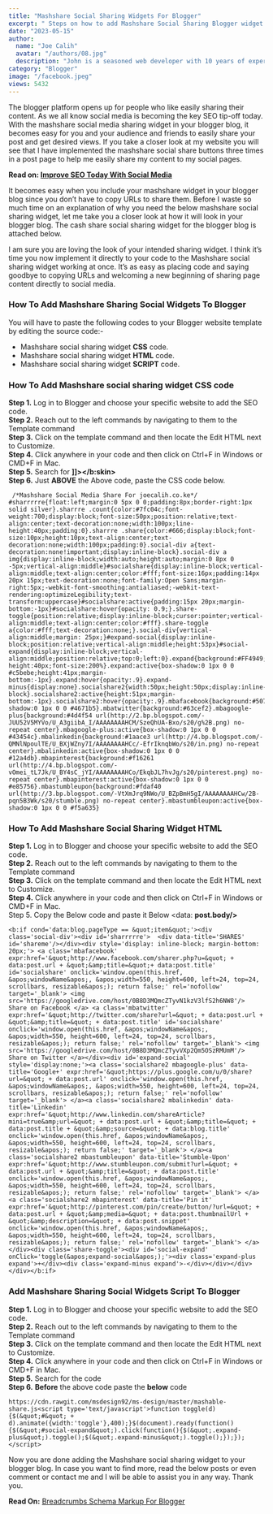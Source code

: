 ```yaml
---
title: "Mashshare Social Sharing Widgets For Blogger"
excerpt: " Steps on how to add Mashshare Social Sharing Blogger widget to blogger website. Learn to add a social sharing widget to your blogger blog."
date: "2023-05-15"
author:
  name: "Joe Calih"
  avatar: "/authors/08.jpg"
  description: "John is a seasoned web developer with 10 years of experience in React and Next.js."
category: "Blogger"
image: "/facebook.jpeg"
views: 5432
---
```



The blogger platform opens up for people who like easily sharing their content. As we all know social media is becoming the key SEO tip-off today. With the mashshare social media sharing widget in your blogger blog, it becomes easy for you and your audience and friends to easily share your post and get desired views. If you take a closer look at my website you will see that I have implemented the mashshare social share buttons three times in a post page to help me easily share my content to my social pages.

**Read on: [Improve SEO Today With Social Media](https://joecalih.co.ke/best-blogger-social-media-share-buttons-widget/)**

It becomes easy when you include your mashshare widget in your blogger blog since you don’t have to copy URLs to share them. Before I waste so much time on an explanation of why you need the below mashshare social sharing widget, let me take you a closer look at how it will look in your blogger blog. The cash share social sharing widget for the blogger blog is attached below.

I am sure you are loving the look of your intended sharing widget. I think it’s time you now implement it directly to your code to the Mashshare social sharing widget working at once. It’s as easy as placing code and saying goodbye to copying URLs and welcoming a new beginning of sharing page content directly to social media.

### How To Add Mashshare Sharing Social Widgets To Blogger

You will have to paste the following codes to your Blogger website template by editing the source code:-

-   Mashshare social sharing widget **CSS** code.
-   Mashshare social sharing widget **HTML** code.
-   Mashshare social sharing widget **SCRIPT** code.

### How To Add Mashshare social sharing widget CSS code

**Step 1.** Log in to Blogger and choose your specific website to add the SEO code.  
**Step 2.** Reach out to the left commands by navigating to them to the Template command  
**Step 3.** Click on the template command and then locate the Edit HTML next to Customize.  
**Step 4.** Click anywhere in your code and then click on Ctrl+F in Windows or CMD+F in Mac.  
**Step 5.** Search for **]]></b:skin>**  
**Step 6.** Just **ABOVE** the Above code, paste the CSS code below.

```
 /*Mashshare Social Media Share For joecalih.co.ke*/  #sharrrrre{float:left;margin:0 5px 0 0;padding:8px;border-right:1px solid silver}.sharrre .count{color:#7fc04c;font-weight:700;display:block;font-size:50px;position:relative;text-align:center;text-decoration:none;width:100px;line-height:40px;padding:0}.sharrre .share{color:#666;display:block;font-size:10px;height:10px;text-align:center;text-decoration:none;width:100px;padding:0}.social-div a{text-decoration:none!important;display:inline-block}.social-div a img{display:inline-block;width:auto;height:auto;margin:0 8px 0 -5px;vertical-align:middle}#socialshare{display:inline-block;vertical-align:middle;text-align:center;color:#fff;font-size:16px;padding:14px 20px 15px;text-decoration:none;font-family:Open Sans;margin-right:5px;-webkit-font-smoothing:antialiased;-webkit-text-rendering:optimizeLegibility;text-transform:uppercase}#socialshare:active{padding:15px 20px;margin-bottom:-1px}#socialshare:hover{opacity: 0.9;}.share-toggle{position:relative;display:inline-block;cursor:pointer;vertical-align:middle;text-align:center;color:#fff}.share-toggle a{color:#fff;text-decoration:none;}.social-div{vertical-align:middle;margin: 25px;}#expand-social{display:inline-block;position:relative;vertical-align:middle;height:53px}#social-expand{display:inline-block;vertical-align:middle;position:relative;top:0;left:0}.expand{background:#FF4949;position:relative;width:40px;height:40px;line-height:40px;font-size:200%}.expand:active{box-shadow:0 1px 0 0 #c5bebe;height:41px;margin-bottom:-1px}.expand:hover{opacity:.9}.expand-minus{display:none}.socialshare2{width:50px;height:50px;display:inline-block}.socialshare2:active{height:51px;margin-bottom:-1px}.socialshare2:hover{opacity:.9}.mbafacebook{background:#507bbf}.mbafacebook:active{box-shadow:0 1px 0 0 #4671b5}.mbatwitter{background:#63cef2}.mbagoogle-plus{background:#4d4f54 url(http://2.bp.blogspot.com/-JUU52V5MYVo/U_A3giibA_I/AAAAAAAAHCM/SzeQhUA-Bxo/s20/g%2B.png) no-repeat center}.mbagoogle-plus:active{box-shadow:0 1px 0 0 #43454c}.mbalinkedin{background:#1aace3 url(http://4.bp.blogspot.com/-QMNlNpoulTE/U_BXjWZny7I/AAAAAAAAHCc/-EfrIknqbWo/s20/in.png) no-repeat center}.mbalinkedin:active{box-shadow:0 1px 0 0 #12a4db}.mbapinterest{background:#f16261 url(http://4.bp.blogspot.com/-vOmei_tL7Jk/U_BY4sC_jYI/AAAAAAAAHCo/EkqbJL7hvJg/s20/pinterest.png) no-repeat center}.mbapinterest:active{box-shadow:0 1px 0 0 #e85756}.mbastumbleupon{background:#fdaf40 url(http://3.bp.blogspot.com/-VtXmJrq9NWo/U_BZpBmH5gI/AAAAAAAAHCw/2B-pqn5B3Wk/s20/stumble.png) no-repeat center}.mbastumbleupon:active{box-shadow:0 1px 0 0 #f5a635}
```

### **How To Add Mashshare Social Sharing Widget HTML**

**Step 1.** Log in to Blogger and choose your specific website to add the SEO code.  
**Step 2.** Reach out to the left commands by navigating to them to the Template command  
**Step 3.** Click on the template command and then locate the Edit HTML next to Customize.  
**Step 4.** Click anywhere in your code and then click on Ctrl+F in Windows or CMD+F in Mac.  
Step 5. Copy the Below code and paste it Below <data: **post.body/>**

```
<b:if cond='data:blog.pageType == &quot;item&quot;'><div class='social-div'><div id='sharrrrre'>  <div data-title='SHARES' id='shareme'/></div><div style='display: inline-block; margin-bottom: 20px;'> <a class='mbafacebook' expr:href='&quot;http://www.facebook.com/sharer.php?u=&quot; + data:post.url + &quot;&amp;title=&quot;+ data:post.title' id='socialshare' onclick='window.open(this.href, &apos;windowName&apos;, &apos;width=550, height=600, left=24, top=24, scrollbars, resizable&apos;); return false;' rel='nofollow' target='_blank'> <img src='https://googledrive.com/host/0B8D3MQmcZTyvN1kzV3lfS2h6NW8'/> Share on Facebook </a> <a class='mbatwitter' expr:href='&quot;http://twitter.com/share?url=&quot; + data:post.url + &quot;&amp;title=&quot; + data:post.title' id='socialshare' onclick='window.open(this.href, &apos;windowName&apos;, &apos;width=550, height=600, left=24, top=24, scrollbars, resizable&apos;); return false;' rel='nofollow' target='_blank'> <img src='https://googledrive.com/host/0B8D3MQmcZTyvVXp2Qm5OSzRMUmM'/> Share on Twitter </a></div><div id='expand-social' style='display:none;'><a class='socialshare2 mbagoogle-plus' data-title='Google+' expr:href='&quot;https://plus.google.com/u/0/share?url=&quot; + data:post.url' onclick='window.open(this.href, &apos;windowName&apos;, &apos;width=550, height=600, left=24, top=24, scrollbars, resizable&apos;); return false;' rel='nofollow' target='_blank'> </a><a class='socialshare2 mbalinkedin' data-title='Linkedin' expr:href='&quot;http://www.linkedin.com/shareArticle?mini=true&amp;url=&quot; + data:post.url + &quot;&amp;title=&quot; + data:post.title + &quot;&amp;source=&quot; + data:blog.title' onclick='window.open(this.href, &apos;windowName&apos;, &apos;width=550, height=600, left=24, top=24, scrollbars, resizable&apos;); return false;' target='_blank'> </a><a class='socialshare2 mbastumbleupon' data-title='Stumble-Upon' expr:href='&quot;http://www.stumbleupon.com/submit?url=&quot; + data:post.url + &quot;&amp;title=&quot; + data:post.title' onclick='window.open(this.href, &apos;windowName&apos;, &apos;width=550, height=600, left=24, top=24, scrollbars, resizable&apos;); return false;' rel='nofollow' target='_blank'> </a><a class='socialshare2 mbapinterest' data-title='Pin it' expr:href='&quot;http://pinterest.com/pin/create/button/?url=&quot; + data:post.url + &quot;&amp;media=&quot; + data:post.thumbnailUrl + &quot;&amp;description=&quot; + data:post.snippet' onclick='window.open(this.href, &apos;windowName&apos;, &apos;width=550, height=600, left=24, top=24, scrollbars, resizable&apos;); return false;' rel='nofollow' target='_blank'> </a></div><div class='share-toggle'><div id='social-expand' onClick='toggle(&apos;expand-social&apos;);'><div class='expand-plus expand'>+</div><div class='expand-minus expand'>-</div></div></div>  </div></b:if>
```

### **Add Mashshare Sharing Social Widgets Script To Blogger**

**Step 1.** Log in to Blogger and choose your specific website to add the SEO code.  
**Step 2.** Reach out to the left commands by navigating to them to the Template command  
**Step 3.** Click on the template command and then locate the Edit HTML next to Customize.  
**Step 4.** Click anywhere in your code and then click on Ctrl+F in Windows or CMD+F in Mac.  
**Step 5.** Search for the code **</body>**  
**Step 6.** **Before** the above code paste the **below** code

```
https://cdn.rawgit.com/msdesign92/ms-design/master/mashable-share.js<script type='text/javascript'>function toggle(d){$(&quot;#&quot; + d).animate({width:'toggle'},400);}$(document).ready(function(){$(&quot;#social-expand&quot;).click(function(){$(&quot;.expand-plus&quot;).toggle();$(&quot;.expand-minus&quot;).toggle();});});</script>
```

Now you are done adding the Mashshare social sharing widget to your blogger blog. In case you want to find more, read the below posts or even comment or contact me and I will be able to assist you in any way. Thank you.

**Read On:** [Breadcrumbs Schema Markup For Blogger](https://joecalih.co.ke/breadcrumbs-schema-markup-for-blogger-website/)